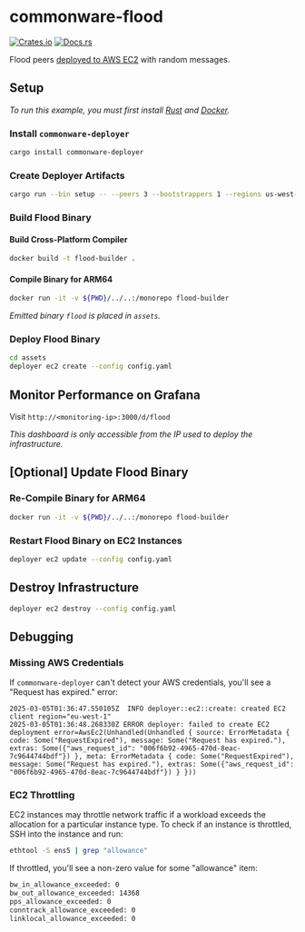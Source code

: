 # commonware-flood

[![Crates.io](https://img.shields.io/crates/v/commonware-flood.svg)](https://crates.io/crates/commonware-flood)
[![Docs.rs](https://docs.rs/commonware-flood/badge.svg)](https://docs.rs/commonware-flood)

Flood peers [deployed to AWS EC2](https://docs.rs/commonware-deployer/latest/commonware_deployer/ec2/index.html) with
random messages.

## Setup

_To run this example, you must first install [Rust](https://www.rust-lang.org/tools/install) and [Docker](https://www.docker.com/get-started/)._

### Install `commonware-deployer`

```bash
cargo install commonware-deployer
```

### Create Deployer Artifacts

```bash
cargo run --bin setup -- --peers 3 --bootstrappers 1 --regions us-west-2,us-east-1,eu-west-1 --instance-type c7g.medium --storage-size 10 --storage-class gp3 --worker-threads 1 --message-size 1024 --message-backlog 1024 --mailbox-size 16384 --dashboard dashboard.json --output assets
```

### Build Flood Binary

#### Build Cross-Platform Compiler

```bash
docker build -t flood-builder .
```

#### Compile Binary for ARM64

```bash
docker run -it -v ${PWD}/../..:/monorepo flood-builder
```

_Emitted binary `flood` is placed in `assets`._

### Deploy Flood Binary

```bash
cd assets
deployer ec2 create --config config.yaml
```

## Monitor Performance on Grafana

Visit `http://<monitoring-ip>:3000/d/flood`

_This dashboard is only accessible from the IP used to deploy the infrastructure._

## [Optional] Update Flood Binary

### Re-Compile Binary for ARM64

```bash
docker run -it -v ${PWD}/../..:/monorepo flood-builder
```

### Restart Flood Binary on EC2 Instances

```bash
deployer ec2 update --config config.yaml
```

## Destroy Infrastructure

```bash
deployer ec2 destroy --config config.yaml
```

## Debugging

### Missing AWS Credentials

If `commonware-deployer` can't detect your AWS credentials, you'll see a "Request has expired." error:

```
2025-03-05T01:36:47.550105Z  INFO deployer::ec2::create: created EC2 client region="eu-west-1"
2025-03-05T01:36:48.268330Z ERROR deployer: failed to create EC2 deployment error=AwsEc2(Unhandled(Unhandled { source: ErrorMetadata { code: Some("RequestExpired"), message: Some("Request has expired."), extras: Some({"aws_request_id": "006f6b92-4965-470d-8eac-7c9644744bdf"}) }, meta: ErrorMetadata { code: Some("RequestExpired"), message: Some("Request has expired."), extras: Some({"aws_request_id": "006f6b92-4965-470d-8eac-7c9644744bdf"}) } }))
```

### EC2 Throttling

EC2 instances may throttle network traffic if a workload exceeds the allocation for a particular instance type. To check
if an instance is throttled, SSH into the instance and run:

```bash
ethtool -S ens5 | grep "allowance"
```

If throttled, you'll see a non-zero value for some "allowance" item:

```txt
bw_in_allowance_exceeded: 0
bw_out_allowance_exceeded: 14368
pps_allowance_exceeded: 0
conntrack_allowance_exceeded: 0
linklocal_allowance_exceeded: 0
```